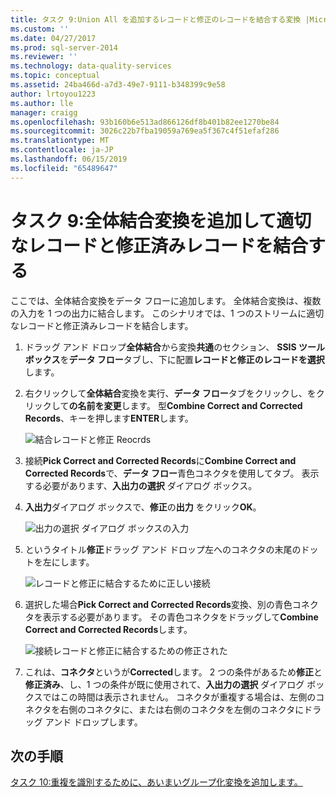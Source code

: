 ```yaml
---
title: タスク 9:Union All を追加するレコードと修正のレコードを結合する変換 |Microsoft Docs
ms.custom: ''
ms.date: 04/27/2017
ms.prod: sql-server-2014
ms.reviewer: ''
ms.technology: data-quality-services
ms.topic: conceptual
ms.assetid: 24ba466d-a7d3-49e7-9111-b348399c9e58
author: lrtoyou1223
ms.author: lle
manager: craigg
ms.openlocfilehash: 93b160b6e513ad866126df8b401b82ee1270be84
ms.sourcegitcommit: 3026c22b7fba19059a769ea5f367c4f51efaf286
ms.translationtype: MT
ms.contentlocale: ja-JP
ms.lasthandoff: 06/15/2019
ms.locfileid: "65489647"
---
```

# <a name="task-9-adding-union-all-transform-to-combine-correct-and-corrected-records"></a>タスク 9:全体結合変換を追加して適切なレコードと修正済みレコードを結合する
  ここでは、全体結合変換をデータ フローに追加します。 全体結合変換は、複数の入力を 1 つの出力に結合します。 このシナリオでは、1 つのストリームに適切なレコードと修正済みレコードを結合します。  
  
1.  ドラッグ アンド ドロップ**全体結合**から変換**共通**のセクション、 **SSIS ツールボックス**を**データ フロー**タブし、下に配置**レコードと修正のレコードを選択**します。  
  
2.  右クリックして**全体結合**変換を実行、**データ フロー**タブをクリックし、をクリックして**の名前を変更**します。 型**Combine Correct and Corrected Records**、キーを押します**ENTER**します。  
  
     ![結合レコードと修正 Reocrds](../../2014/tutorials/media/et-addinguattocombinecacrecords-01.jpg "レコードと修正 Reocrds の結合")  
  
3.  接続**Pick Correct and Corrected Records**に**Combine Correct and Corrected Records**で、**データ フロー**青色コネクタを使用してタブ。 表示する必要があります、**入出力の選択** ダイアログ ボックス。  
  
4.  **入出力**ダイアログ ボックスで、**修正**の**出力** をクリック**OK**。  
  
     ![出力の選択 ダイアログ ボックスの入力](../../2014/tutorials/media/et-addinguattocombinecacrecords-02.jpg "出力の選択 ダイアログ ボックスの入力")  
  
5.  というタイトル**修正**ドラッグ アンド ドロップ左へのコネクタの末尾のドットを左にします。  
  
     ![レコードと修正に結合するために正しい接続](../../2014/tutorials/media/et-addinguattocombinecacrecords-03.jpg "レコードと修正に結合するための適切な接続")  
  
6.  選択した場合**Pick Correct and Corrected Records**変換、別の青色コネクタを表示する必要があります。 その青色コネクタをドラッグして**Combine Correct and Corrected Records**します。  
  
     ![接続レコードと修正に結合するための修正された](../../2014/tutorials/media/et-addinguattocombinecacrecords-04.jpg "レコードと修正に結合するための修正された接続")  
  
7.  これは、**コネクタ**というが**Corrected**します。 2 つの条件があるため**修正**と**修正済み**、し、1 つの条件が既に使用されて、**入出力の選択** ダイアログ ボックスではこの時間は表示されません。 コネクタが重複する場合は、左側のコネクタを右側のコネクタに、または右側のコネクタを左側のコネクタにドラッグ アンド ドロップします。  
  
## <a name="next-step"></a>次の手順  
 [タスク 10:重複を識別するために、あいまいグループ化変換を追加します。](../../2014/tutorials/task-10-adding-fuzzy-group-transform-to-identify-duplicates.md)  
  
  

